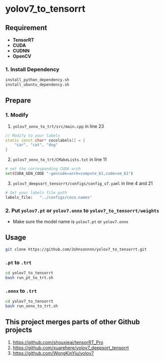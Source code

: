 # yolov7_to_tensorrt

## Requirement

* **TensorRT**
* **CUDA**
* **CUDNN**
* **OpenCV**

### 1. Install Dependency
```bash
install_python_dependency.sh
install_ubuntu_dependency.sh
```

## Prepare
### 1. Modify
1. `yolov7_onnx_to_trt/src/main.cpp` in line 23
```cpp
// Modify to your labels
static const char* cocolabels[] = {
    "car", "cat", "dog"
}
```

2. `yolov7_onnx_to_trt/CMakeLists.txt` in line 11
```bash
# set the corresponding CUDA arch
set(CUDA_GEN_CODE "-gencode=arch=compute_61,code=sm_61")
```

3. `yolov7_deepsort_tensorrt/configs/config_v7.yaml` in line 4 and 21
```bash
# Set your labels file path
labels_file:   "../configs/coco.names" 
```

### 2. Put `yolov7.pt` or `yolov7.onnx` to `yolov7_to_tensorrt/weights`
* Make sure the model name is `yolov7.pt` or `yolov7.onnx`

## Usage
```bash
git clone https://github.com/Johnsonnnn/yolov7_to_tensorrt.git
```

### `.pt` to `.trt`
```bash
cd yolov7_to_tensorrt
bash run_pt_to_trt.sh
```

### `.onnx` to `.trt`
```bash
cd yolov7_to_tensorrt
bash run_onnx_to_trt.sh
```


## This project merges parts of other Github projects
1. https://github.com/shouxieai/tensorRT_Pro
2. https://github.com/xuarehere/yolov7_deepsort_tensorrt
3. https://github.com/WongKinYiu/yolov7
